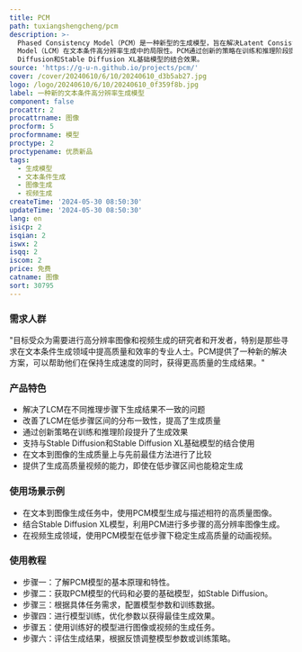 ```yaml
---
title: PCM
path: tuxiangshengcheng/pcm
description: >-
  Phased Consistency Model（PCM）是一种新型的生成模型，旨在解决Latent Consistency
  Model（LCM）在文本条件高分辨率生成中的局限性。PCM通过创新的策略在训练和推理阶段提高了生成质量，并通过广泛的实验验证了其在不同步骤（1步、2步、4步、8步、16步）下与Stable
  Diffusion和Stable Diffusion XL基础模型的结合效果。
source: 'https://g-u-n.github.io/projects/pcm/'
cover: /cover/20240610/6/10/20240610_d3b5ab27.jpg
logo: /logo/20240610/6/10/20240610_0f359f8b.jpg
label: 一种新的文本条件高分辨率生成模型
component: false
procattr: 2
procattrname: 图像
procform: 5
procformname: 模型
proctype: 2
proctypename: 优质新品
tags:
  - 生成模型
  - 文本条件生成
  - 图像生成
  - 视频生成
createTime: '2024-05-30 08:50:30'
updateTime: '2024-05-30 08:50:30'
lang: en
isicp: 2
isqian: 2
iswx: 2
isqq: 2
iscom: 2
price: 免费
catname: 图像
sort: 30795
---
```




### 需求人群
"目标受众为需要进行高分辨率图像和视频生成的研究者和开发者，特别是那些寻求在文本条件生成领域中提高质量和效率的专业人士。PCM提供了一种新的解决方案，可以帮助他们在保持生成速度的同时，获得更高质量的生成结果。"

### 产品特色
* 解决了LCM在不同推理步骤下生成结果不一致的问题
* 改善了LCM在低步骤区间的分布一致性，提高了生成质量
* 通过创新策略在训练和推理阶段提升了生成效果
* 支持与Stable Diffusion和Stable Diffusion XL基础模型的结合使用
* 在文本到图像的生成质量上与先前最佳方法进行了比较
* 提供了生成高质量视频的能力，即使在低步骤区间也能稳定生成

### 使用场景示例
* 在文本到图像生成任务中，使用PCM模型生成与描述相符的高质量图像。
* 结合Stable Diffusion XL模型，利用PCM进行多步骤的高分辨率图像生成。
* 在视频生成领域，使用PCM模型在低步骤下稳定生成高质量的动画视频。

### 使用教程
* 步骤一：了解PCM模型的基本原理和特性。
* 步骤二：获取PCM模型的代码和必要的基础模型，如Stable Diffusion。
* 步骤三：根据具体任务需求，配置模型参数和训练数据。
* 步骤四：进行模型训练，优化参数以获得最佳生成效果。
* 步骤五：使用训练好的模型进行图像或视频的生成任务。
* 步骤六：评估生成结果，根据反馈调整模型参数或训练策略。

  
